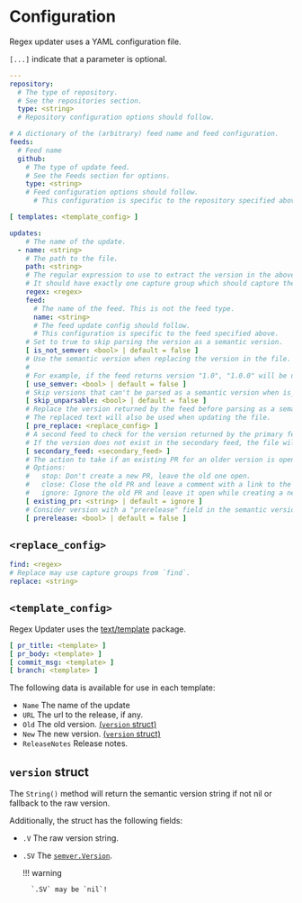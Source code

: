 # Configuration

Regex updater uses a YAML configuration file.

`[...]` indicate that a parameter is optional.

```yaml
---
repository:
  # The type of repository.
  # See the repositories section.
  type: <string>
  # Repository configuration options should follow.

# A dictionary of the (arbitrary) feed name and feed configuration.
feeds:
  # Feed name
  github:
    # The type of update feed.
    # See the Feeds section for options.
    type: <string>
    # Feed configuration options should follow.
      # This configuration is specific to the repository specified above.

[ templates: <template_config> ]

updates:
    # The name of the update.
  - name: <string>
    # The path to the file.
    path: <string>
    # The regular expression to use to extract the version in the above file.
    # It should have exactly one capture group which should capture the version.
    regex: <regex>
    feed:
      # The name of the feed. This is not the feed type.
      name: <string>
      # The feed update config should follow.
      # This configuration is specific to the feed specified above.
    # Set to true to skip parsing the version as a semantic version.
    [ is_not_semver: <bool> | default = false ]
    # Use the semantic version when replacing the version in the file.
    #
    # For example, if the feed returns version "1.0", "1.0.0" will be used in the file.
    [ use_semver: <bool> | default = false ]
    # Skip versions that can't be parsed as a semantic version when is_not_semver=False.
    [ skip_unparsable: <bool> | default = false ]
    # Replace the version returned by the feed before parsing as a semantic version.
    # The replaced text will also be used when updating the file.
    [ pre_replace: <replace_config> ]
    # A second feed to check for the version returned by the primary feed.
    # If the version does not exist in the secondary feed, the file will not be updated.
    [ secondary_feed: <secondary_feed> ]
    # The action to take if an existing PR for an older version is open when a new version is available..
    # Options:
    #   stop: Don't create a new PR, leave the old one open.
    #   close: Close the old PR and leave a comment with a link to the new one.
    #   ignore: Ignore the old PR and leave it open while creating a new PR.
    [ existing_pr: <string> | default = ignore ]
    # Consider version with a "prerelease" field in the semantic version.
    [ prerelease: <bool> | default = false ]
```

## `<replace_config>`
```yaml
find: <regex>
# Replace may use capture groups from `find`.
replace: <string>
```

## `<template_config>`

Regex Updater uses the [text/template](https://pkg.go.dev/text/template) package.

```yaml
[ pr_title: <template> ]
[ pr_body: <template> ]
[ commit_msg: <template> ]
[ branch: <template> ]
```

The following data is available for use in each template:

- `Name` The name of the update
- `URL` The url to the release, if any.
- `Old` The old version. [(`version` struct)](#version-struct)
- `New` The new version. [(`version` struct)](#version-struct)
- `ReleaseNotes` Release notes.

## `version` struct
The `String()` method will return the semantic version string if not nil or fallback to the raw version.

Additionally, the struct has the following fields:

- `.V` The raw version string.
- `.SV` The [`semver.Version`](https://pkg.go.dev/github.com/Masterminds/semver/v3).

    !!! warning

        `.SV` may be `nil`!

